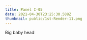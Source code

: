 ```yaml
---
title: Panel C-05
date: 2021-04-30T23:25:30.508Z
thumbnail: public/1st-Render-11.png
---
```

Big baby head